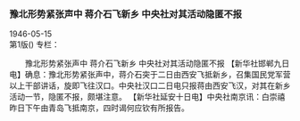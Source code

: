 ### 豫北形势紧张声中  蒋介石飞新乡  中央社对其活动隐匿不报  

1946-05-15  
第1版()
专栏：

　　豫北形势紧张声中
    蒋介石飞新乡
    中央社对其活动隐匿不报
    【新华社邯郸九日电】确息：豫北形势紧张声中，蒋介石突于二日由西安飞抵新乡，召集国民党军营以上干部讲话，旋即飞往汉口。中央社汉口二日电只报蒋由西安飞汉，对其在新乡活动一节，隐匿不报，颇堪注意。
    【新华社延安十日电】中央社南京讯：白崇禧昨日下午由青岛飞抵南京，四时谒何应钦有所报告。  

